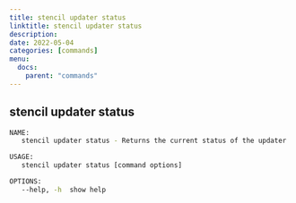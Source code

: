 ```yaml
---
title: stencil updater status
linktitle: stencil updater status
description: 
date: 2022-05-04
categories: [commands]
menu:
  docs:
    parent: "commands"
---
```


## stencil updater status

```bash
NAME:
   stencil updater status - Returns the current status of the updater

USAGE:
   stencil updater status [command options]

OPTIONS:
   --help, -h  show help

```
